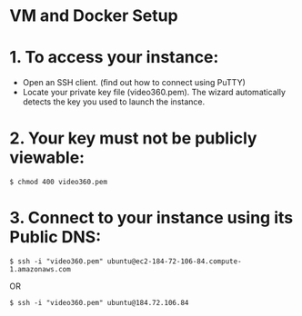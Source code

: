 # VM and Docker Setup

# 1. To access your instance:

- Open an SSH client. (find out how to connect using PuTTY)
- Locate your private key file (video360.pem). The wizard automatically detects the key you used to launch the instance.

# 2. Your key must not be publicly viewable:
```
$ chmod 400 video360.pem
```

# 3. Connect to your instance using its Public DNS:
```
$ ssh -i "video360.pem" ubuntu@ec2-184-72-106-84.compute-1.amazonaws.com
```
OR
```
$ ssh -i "video360.pem" ubuntu@184.72.106.84
```
